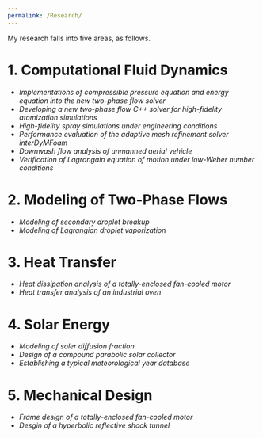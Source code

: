 ```yaml
---
permalink: /Research/
---
```


My research falls into five areas, as follows.

# 1. Computational Fluid Dynamics
- _Implementations of compressible pressure equation and energy equation into the new two-phase flow solver_
- _Developing a new two-phase flow C++ solver for high-fidelity atomization simulations_
- _High-fidelity spray simulations under engineering conditions_
- _Performance evaluation of the adaptive mesh refinement solver interDyMFoam_
- _Downwash flow analysis of unmanned aerial vehicle_
- _Verification of Lagrangain equation of motion under low-Weber number conditions_


# 2. Modeling of Two-Phase Flows
- _Modeling of secondary droplet breakup_
- _Modeling of Lagrangian droplet vaporization_


# 3. Heat Transfer
- _Heat dissipation analysis of a totally-enclosed fan-cooled motor_
- _Heat transfer analysis of an industrial oven_


# 4. Solar Energy
- _Modeling of soler diffusion fraction_
- _Design of a compound parabolic solar collector_
- _Establishing a typical meteorological year database_


# 5. Mechanical Design
- _Frame design of a totally-enclosed fan-cooled motor_
- _Desgin of a hyperbolic reflective shock tunnel_



